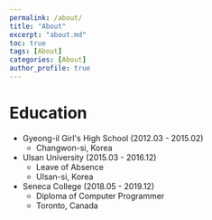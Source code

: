 ```yaml
---
permalink: /about/
title: "About"
excerpt: "about.md"
toc: true
tags: [About]
categories: [About]
author_profile: true
---
```


# Education
- Gyeong-il Girl's High School (2012.03 - 2015.02)
  - Changwon-si, Korea
- Ulsan University (2015.03 - 2016.12)
  - Leave of Absence
  - Ulsan-si, Korea
- Seneca College (2018.05 - 2019.12)
  - Diploma of Computer Programmer
  - Toronto, Canada
